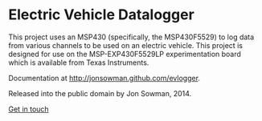 Electric Vehicle Datalogger
===========================

This project uses an MSP430 (specifically, the MSP430F5529) to log data from
various channels to be used on an electric vehicle. This project is designed
for use on the MSP-EXP430F5529LP experimentation board which is available from
Texas Instruments.  

Documentation at http://jonsowman.github.com/evlogger.  

Released into the public domain by Jon Sowman, 2014.  

[Get in touch](mailto:j.sowman@soton.ac.uk)  
